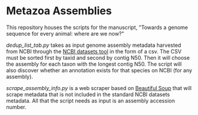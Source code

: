 # Metazoa Assemblies

This repository houses the scripts for the manuscript, "Towards a genome sequence for every animal: where are we now?"

*dedup_list_tab.py* takes as input genome assembly metadata harvested from NCBI through the [NCBI datasets tool](https://www.ncbi.nlm.nih.gov/datasets/) in the form of a csv. The CSV must be sorted first by taxid and second by contig N50. Then it will choose the assembly for each taxon with the longest contig N50. The script will also discover whether an annotation exists for that species on NCBI (for any assembly).

*scrape_assembly_info.py* is a web scraper based on [Beautiful Soup](https://www.crummy.com/software/BeautifulSoup/bs4/doc/) that will scrape metadata that is not included in the standard NCBI datasets metadata. All that the script needs as input is an assembly accession number.